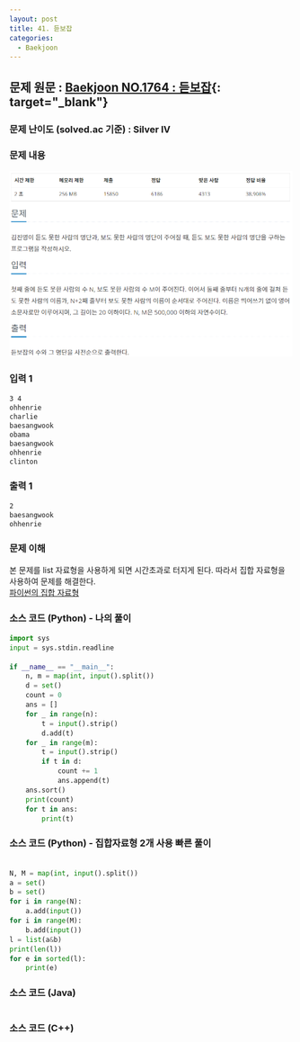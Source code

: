 ```yaml
---
layout: post
title: 41. 듣보잡
categories:
  - Baekjoon
---
```


## 문제 원문 : [Baekjoon NO.1764 : 듣보잡](https://www.acmicpc.net/problem/1764){: target="\_blank"}

### 문제 난이도 (solved.ac 기준) : Silver IV

### 문제 내용

![1764_dbj](/assets/images/Baekjoon/1764_dbj.PNG)

### 입력 1

```
3 4
ohhenrie
charlie
baesangwook
obama
baesangwook
ohhenrie
clinton
```

### 출력 1

```
2
baesangwook
ohhenrie
```

### 문제 이해

본 문제를 list 자료형을 사용하게 되면 시간초과로 터지게 된다. 따라서 집합 자료형을 사용하여 문제를 해결한다.  
[파이썬의 집합 자료형](https://wikidocs.net/1015)  

### 소스 코드 (Python) - 나의 풀이

```python
import sys
input = sys.stdin.readline

if __name__ == "__main__":
    n, m = map(int, input().split())
    d = set()
    count = 0
    ans = []
    for _ in range(n):
        t = input().strip()
        d.add(t)
    for _ in range(m):
        t = input().strip()
        if t in d:
            count += 1
            ans.append(t)
    ans.sort()
    print(count)
    for t in ans:
        print(t)
```

### 소스 코드 (Python) - 집합자료형 2개 사용 빠른 풀이

```python

N, M = map(int, input().split())
a = set()
b = set()
for i in range(N):
    a.add(input())
for i in range(M):
    b.add(input())
l = list(a&b)
print(len(l))
for e in sorted(l):
    print(e)
```

### 소스 코드 (Java)

```java

```

### 소스 코드 (C++)

```cpp

```
